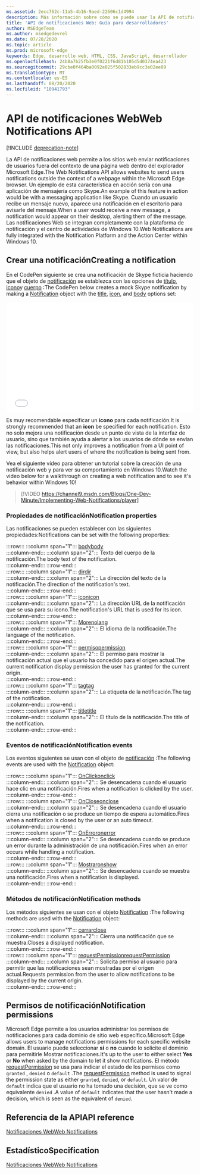 ```yaml
---
ms.assetid: 2ecc762c-11a5-4b16-9aed-22606c1d4994
description: Más información sobre cómo se puede usar la API de notificaciones web para permitir que los sitios web envíen notificaciones de usuario fuera del contexto del explorador Microsoft Edge.
title: 'API de notificaciones Web: Guía para desarrolladores'
author: MSEdgeTeam
ms.author: msedgedevrel
ms.date: 07/28/2020
ms.topic: article
ms.prod: microsoft-edge
keywords: Edge, desarrollo web, HTML, CSS, JavaScript, desarrollador
ms.openlocfilehash: 24b8a7b25fb3e0f0221f6d81b105d5d0374ea423
ms.sourcegitcommit: 29cbe0f464ba0092e025f502833eb9cc3e02ee89
ms.translationtype: MT
ms.contentlocale: es-ES
ms.lasthandoff: 08/20/2020
ms.locfileid: "10941793"
---
```

# <span data-ttu-id="8bc51-104">API de notificaciones Web</span><span class="sxs-lookup"><span data-stu-id="8bc51-104">Web Notifications API</span></span>  

[!INCLUDE [deprecation-note](../../includes/legacy-edge-note.md)]  

<span data-ttu-id="8bc51-105">La API de notificaciones web permite a los sitios web enviar notificaciones de usuarios fuera del contexto de una página web dentro del explorador Microsoft Edge.</span><span class="sxs-lookup"><span data-stu-id="8bc51-105">The Web Notifications API allows websites to send users notifications outside the context of a webpage within the Microsoft Edge browser.</span></span>  <span data-ttu-id="8bc51-106">Un ejemplo de esta característica en acción sería con una aplicación de mensajería como Skype.</span><span class="sxs-lookup"><span data-stu-id="8bc51-106">An example of this feature in action would be with a messaging application like Skype.</span></span>  <span data-ttu-id="8bc51-107">Cuando un usuario recibe un mensaje nuevo, aparece una notificación en el escritorio para avisarle del mensaje.</span><span class="sxs-lookup"><span data-stu-id="8bc51-107">When a user would receive a new message, a notification would appear on their desktop, alerting them of the message.</span></span>  <span data-ttu-id="8bc51-108">Las notificaciones Web se integran completamente con la plataforma de notificación y el centro de actividades de Windows 10.</span><span class="sxs-lookup"><span data-stu-id="8bc51-108">Web Notifications are fully integrated with the Notification Platform and the Action Center within Windows 10.</span></span>  

## <span data-ttu-id="8bc51-109">Crear una notificación</span><span class="sxs-lookup"><span data-stu-id="8bc51-109">Creating a notification</span></span>  

<span data-ttu-id="8bc51-110">En el CodePen siguiente se crea una notificación de Skype ficticia haciendo que el objeto de [notificación](https://msdn.microsoft.com/library/mt710818) se establezca con las opciones de [título](https://msdn.microsoft.com/library/mt710826), [icono](https://msdn.microsoft.com/library/mt710814)y [cuerpo](https://msdn.microsoft.com/library/mt710811) :</span><span class="sxs-lookup"><span data-stu-id="8bc51-110">The CodePen below creates a mock Skype notification by making a [Notification](https://msdn.microsoft.com/library/mt710818) object with the [title](https://msdn.microsoft.com/library/mt710826), [icon](https://msdn.microsoft.com/library/mt710814), and [body](https://msdn.microsoft.com/library/mt710811) options set:</span></span>  

<iframe height='295' scrolling='no' title='<span data-ttu-id="8bc51-111">Notificaciones Web</span><span class="sxs-lookup"><span data-stu-id="8bc51-111">Web notifications</span></span>' src='//codepen.io/MicrosoftEdgeDocumentation/embed/RGbxWW/?height=295&theme-id=23761&default-tab=result&embed-version=2&editable=true' frameborder='no' allowtransparency='true' allowfullscreen='true' style='width: 100%;'><span data-ttu-id="8bc51-112">Vea las <a href='https://codepen.io/MicrosoftEdgeDocumentation/pen/RGbxWW/'> notificaciones web del lápiz de </a> documentos de Microsoft Edge ( <a href='https://codepen.io/MicrosoftEdgeDocumentation'> @MicrosoftEdgeDocumentation </a> ) en <a href='https://codepen.io'> CodePen </a> .</span><span class="sxs-lookup"><span data-stu-id="8bc51-112">See the Pen <a href='https://codepen.io/MicrosoftEdgeDocumentation/pen/RGbxWW/'>Web notifications</a> by Microsoft Edge Docs (<a href='https://codepen.io/MicrosoftEdgeDocumentation'>@MicrosoftEdgeDocumentation</a>) on <a href='https://codepen.io'>CodePen</a>.</span></span></iframe>  

<span data-ttu-id="8bc51-113">Es muy recomendable especificar un **icono** para cada notificación.</span><span class="sxs-lookup"><span data-stu-id="8bc51-113">It is strongly recommended that an **icon** be specified for each notification.</span></span>  <span data-ttu-id="8bc51-114">Esto no solo mejora una notificación desde un punto de vista de la interfaz de usuario, sino que también ayuda a alertar a los usuarios de dónde se envían las notificaciones.</span><span class="sxs-lookup"><span data-stu-id="8bc51-114">This not only improves a notification from a UI point of view, but also helps alert users of where the notification is being sent from.</span></span>  

<span data-ttu-id="8bc51-115">Vea el siguiente vídeo para obtener un tutorial sobre la creación de una notificación web y para ver su comportamiento en Windows 10.</span><span class="sxs-lookup"><span data-stu-id="8bc51-115">Watch the video below for a walkthrough on creating a web notification and to see it's behavior within Windows 10!</span></span>  

> [!VIDEO https://channel9.msdn.com/Blogs/One-Dev-Minute/Implementing-Web-Notifications/player]  

### <span data-ttu-id="8bc51-116">Propiedades de notificación</span><span class="sxs-lookup"><span data-stu-id="8bc51-116">Notification properties</span></span>  

<span data-ttu-id="8bc51-117">Las notificaciones se pueden establecer con las siguientes propiedades:</span><span class="sxs-lookup"><span data-stu-id="8bc51-117">Notifications can be set with the following properties:</span></span>  

:::row:::
   :::column span="1":::
      [<span data-ttu-id="8bc51-118">body</span><span class="sxs-lookup"><span data-stu-id="8bc51-118">body</span></span>](https://developer.mozilla.org/docs/Web/API/Notification/body)  
   :::column-end:::
   :::column span="2":::
      <span data-ttu-id="8bc51-119">Texto del cuerpo de la notificación.</span><span class="sxs-lookup"><span data-stu-id="8bc51-119">The body text of the notification.</span></span>  
   :::column-end:::
:::row-end:::  
:::row:::
   :::column span="1":::
      [<span data-ttu-id="8bc51-120">dir</span><span class="sxs-lookup"><span data-stu-id="8bc51-120">dir</span></span>](https://developer.mozilla.org/docs/Web/API/Notification/dir)  
   :::column-end:::
   :::column span="2":::
      <span data-ttu-id="8bc51-121">La dirección del texto de la notificación.</span><span class="sxs-lookup"><span data-stu-id="8bc51-121">The direction of the notification's text.</span></span>  
   :::column-end:::
:::row-end:::  
:::row:::
   :::column span="1":::
      [<span data-ttu-id="8bc51-122">icon</span><span class="sxs-lookup"><span data-stu-id="8bc51-122">icon</span></span>](https://developer.mozilla.org/docs/Web/API/Notification/icon)  
   :::column-end:::
   :::column span="2":::
      <span data-ttu-id="8bc51-123">La dirección URL de la notificación que se usa para su icono.</span><span class="sxs-lookup"><span data-stu-id="8bc51-123">The notification's URL that is used for its icon.</span></span>  
   :::column-end:::
:::row-end:::  
:::row:::
   :::column span="1":::
      [<span data-ttu-id="8bc51-124">Moreno</span><span class="sxs-lookup"><span data-stu-id="8bc51-124">lang</span></span>](https://developer.mozilla.org/docs/Web/API/Notification/lang)  
   :::column-end:::
   :::column span="2":::
      <span data-ttu-id="8bc51-125">El idioma de la notificación.</span><span class="sxs-lookup"><span data-stu-id="8bc51-125">The language of the notification.</span></span>  
   :::column-end:::
:::row-end:::  
:::row:::
   :::column span="1":::
      [<span data-ttu-id="8bc51-126">permiso</span><span class="sxs-lookup"><span data-stu-id="8bc51-126">permission</span></span>](https://developer.mozilla.org/docs/Web/API/Notification/permission)  
   :::column-end:::
   :::column span="2":::
      <span data-ttu-id="8bc51-127">El permiso para mostrar la notificación actual que el usuario ha concedido para el origen actual.</span><span class="sxs-lookup"><span data-stu-id="8bc51-127">The current notification display permission the user has granted for the current origin.</span></span>  
   :::column-end:::
:::row-end:::  
:::row:::
   :::column span="1":::
      [<span data-ttu-id="8bc51-128">tag</span><span class="sxs-lookup"><span data-stu-id="8bc51-128">tag</span></span>](https://developer.mozilla.org/docs/Web/API/Notification/tag)  
   :::column-end:::
   :::column span="2":::
      <span data-ttu-id="8bc51-129">La etiqueta de la notificación.</span><span class="sxs-lookup"><span data-stu-id="8bc51-129">The tag of the notification.</span></span>  
   :::column-end:::
:::row-end:::  
:::row:::
   :::column span="1":::
      [<span data-ttu-id="8bc51-130">title</span><span class="sxs-lookup"><span data-stu-id="8bc51-130">title</span></span>](https://developer.mozilla.org/docs/Web/API/Notification/title)  
   :::column-end:::
   :::column span="2":::
      <span data-ttu-id="8bc51-131">El título de la notificación.</span><span class="sxs-lookup"><span data-stu-id="8bc51-131">The title of the notification.</span></span>  
   :::column-end:::
:::row-end:::  

### <span data-ttu-id="8bc51-132">Eventos de notificación</span><span class="sxs-lookup"><span data-stu-id="8bc51-132">Notification events</span></span>  

<span data-ttu-id="8bc51-133">Los eventos siguientes se usan con el objeto de [notificación](https://developer.mozilla.org/docs/Web/API/Notification) :</span><span class="sxs-lookup"><span data-stu-id="8bc51-133">The following events are used with the [Notification](https://developer.mozilla.org/docs/Web/API/Notification) object:</span></span>  

:::row:::
   :::column span="1":::
      [<span data-ttu-id="8bc51-134">OnClick</span><span class="sxs-lookup"><span data-stu-id="8bc51-134">onclick</span></span>](https://developer.mozilla.org/docs/Web/API/Element/click_event)  
   :::column-end:::
   :::column span="2":::
      <span data-ttu-id="8bc51-135">Se desencadena cuando el usuario hace clic en una notificación.</span><span class="sxs-lookup"><span data-stu-id="8bc51-135">Fires when a notification is clicked by the user.</span></span>  
   :::column-end:::
:::row-end:::  
:::row:::
   :::column span="1":::
      [<span data-ttu-id="8bc51-136">OnClose</span><span class="sxs-lookup"><span data-stu-id="8bc51-136">onclose</span></span>](https://developer.mozilla.org/docs/Archive/Mozilla/XUL/Events/close_event)  
   :::column-end:::
   :::column span="2":::
      <span data-ttu-id="8bc51-137">Se desencadena cuando el usuario cierra una notificación o se produce un tiempo de espera automático.</span><span class="sxs-lookup"><span data-stu-id="8bc51-137">Fires when a notification is closed by the user or an auto timeout.</span></span>  
   :::column-end:::
:::row-end:::  
:::row:::
   :::column span="1":::
      [<span data-ttu-id="8bc51-138">OnError</span><span class="sxs-lookup"><span data-stu-id="8bc51-138">onerror</span></span>](https://developer.mozilla.org/docs/Web/API/Element/error_event)  
   :::column-end:::
   :::column span="2":::
      <span data-ttu-id="8bc51-139">Se desencadena cuando se produce un error durante la administración de una notificación.</span><span class="sxs-lookup"><span data-stu-id="8bc51-139">Fires when an error occurs while handling a notification.</span></span>  
   :::column-end:::
:::row-end:::  
:::row:::
   :::column span="1":::
      [<span data-ttu-id="8bc51-140">Mostrar</span><span class="sxs-lookup"><span data-stu-id="8bc51-140">onshow</span></span>](https://developer.mozilla.org/docs/Web/API/Element/show_event)  
   :::column-end:::
   :::column span="2":::
      <span data-ttu-id="8bc51-141">Se desencadena cuando se muestra una notificación.</span><span class="sxs-lookup"><span data-stu-id="8bc51-141">Fires when a notification is displayed.</span></span>  
   :::column-end:::
:::row-end:::  

### <span data-ttu-id="8bc51-142">Métodos de notificación</span><span class="sxs-lookup"><span data-stu-id="8bc51-142">Notification methods</span></span>  

<span data-ttu-id="8bc51-143">Los métodos siguientes se usan con el objeto [Notification](https://developer.mozilla.org/docs/Web/API/Notification) :</span><span class="sxs-lookup"><span data-stu-id="8bc51-143">The following methods are used with the [Notification](https://developer.mozilla.org/docs/Web/API/Notification) object:</span></span>  

:::row:::
   :::column span="1":::
      [<span data-ttu-id="8bc51-144">cerrar</span><span class="sxs-lookup"><span data-stu-id="8bc51-144">close</span></span>](https://developer.mozilla.org/docs/Web/API/Notification/close)  
   :::column-end:::
   :::column span="2":::
      <span data-ttu-id="8bc51-145">Cierra una notificación que se muestra.</span><span class="sxs-lookup"><span data-stu-id="8bc51-145">Closes a displayed notification.</span></span>  
   :::column-end:::
:::row-end:::  
:::row:::
   :::column span="1":::
      [<span data-ttu-id="8bc51-146">requestPermission</span><span class="sxs-lookup"><span data-stu-id="8bc51-146">requestPermission</span></span>](https://developer.mozilla.org/docs/Web/API/Notification/requestPermission)  
   :::column-end:::
   :::column span="2":::
      <span data-ttu-id="8bc51-147">Solicita permiso al usuario para permitir que las notificaciones sean mostradas por el origen actual.</span><span class="sxs-lookup"><span data-stu-id="8bc51-147">Requests permission from the user to allow notifications to be displayed by the current origin.</span></span>  
   :::column-end:::
:::row-end:::  

## <span data-ttu-id="8bc51-148">Permisos de notificación</span><span class="sxs-lookup"><span data-stu-id="8bc51-148">Notification permissions</span></span>  

<span data-ttu-id="8bc51-149">Microsoft Edge permite a los usuarios administrar los permisos de notificaciones para cada dominio de sitio web específico.</span><span class="sxs-lookup"><span data-stu-id="8bc51-149">Microsoft Edge allows users to manage notifications permissions for each specific website domain.</span></span>  <span data-ttu-id="8bc51-150">El usuario puede seleccionar **sí** o **no** cuando lo solicite el dominio para permitirle Mostrar notificaciones.</span><span class="sxs-lookup"><span data-stu-id="8bc51-150">It's up to the user to either select **Yes** or **No** when asked by the domain to let it show notifications.</span></span>  <span data-ttu-id="8bc51-151">El método [requestPermission](https://developer.mozilla.org/docs/Web/API/Notification/requestPermission) se usa para indicar el estado de los permisos como `granted` , `denied` o `default` .</span><span class="sxs-lookup"><span data-stu-id="8bc51-151">The [requestPermission](https://developer.mozilla.org/docs/Web/API/Notification/requestPermission) method is used to signal the permission state as either `granted`, `denied`, or `default`.</span></span>  <span data-ttu-id="8bc51-152">Un valor de `default` indica que el usuario no ha tomado una decisión, que se ve como equivalente `denied` .</span><span class="sxs-lookup"><span data-stu-id="8bc51-152">A value of `default` indicates that the user hasn't made a decision, which is seen as the equivalent of `denied`.</span></span>  

## <span data-ttu-id="8bc51-153">Referencia de la API</span><span class="sxs-lookup"><span data-stu-id="8bc51-153">API reference</span></span>  

[<span data-ttu-id="8bc51-154">Notificaciones Web</span><span class="sxs-lookup"><span data-stu-id="8bc51-154">Web Notifications</span></span>](https://developer.mozilla.org/docs/Web/API/Notifications_API)  

## <span data-ttu-id="8bc51-155">Estadístico</span><span class="sxs-lookup"><span data-stu-id="8bc51-155">Specification</span></span>  

[<span data-ttu-id="8bc51-156">Notificaciones Web</span><span class="sxs-lookup"><span data-stu-id="8bc51-156">Web Notifications</span></span>](https://notifications.spec.whatwg.org)  
